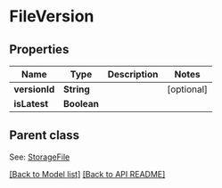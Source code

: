 
# FileVersion
## Properties
Name | Type | Description | Notes
------------ | ------------- | ------------- | -------------
**versionId** | **String** |  |  [optional]
**isLatest** | **Boolean** |  | 


## Parent class

See: [StorageFile](StorageFile.md)

[[Back to Model list]](Models.md) [[Back to API README]](README.md)

